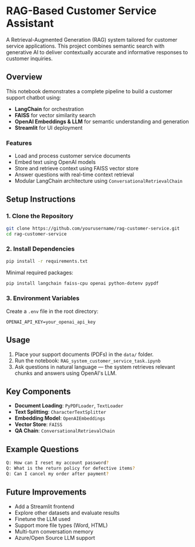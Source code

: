 # RAG-Based Customer Service Assistant

A Retrieval-Augmented Generation (RAG) system tailored for customer service applications. This project combines semantic search with generative AI to deliver contextually accurate and informative responses to customer inquiries.

## Overview

This notebook demonstrates a complete pipeline to build a customer support chatbot using:

- **LangChain** for orchestration  
- **FAISS** for vector similarity search  
- **OpenAI Embeddings & LLM** for semantic understanding and generation  
- **Streamlit** for UI deployment  

### Features

- Load and process customer service documents  
- Embed text using OpenAI models  
- Store and retrieve context using FAISS vector store  
- Answer questions with real-time context retrieval  
- Modular LangChain architecture using `ConversationalRetrievalChain`

## Setup Instructions

### 1. Clone the Repository

```bash
git clone https://github.com/yourusername/rag-customer-service.git
cd rag-customer-service
```

### 2. Install Dependencies

```bash
pip install -r requirements.txt
```

Minimal required packages:
```bash
pip install langchain faiss-cpu openai python-dotenv pypdf
```

### 3. Environment Variables

Create a `.env` file in the root directory:

```env
OPENAI_API_KEY=your_openai_api_key
```

## Usage

1. Place your support documents (PDFs) in the `data/` folder.
2. Run the notebook: `RAG_system_customer_service_task.ipynb`
3. Ask questions in natural language — the system retrieves relevant chunks and answers using OpenAI's LLM.

## Key Components

- **Document Loading**: `PyPDFLoader`, `TextLoader`
- **Text Splitting**: `CharacterTextSplitter`
- **Embedding Model**: `OpenAIEmbeddings`
- **Vector Store**: `FAISS`
- **QA Chain**: `ConversationalRetrievalChain`

## Example Questions

```bash
Q: How can I reset my account password?
Q: What is the return policy for defective items?
Q: Can I cancel my order after payment?
```

## Future Improvements

- Add a Streamlit frontend
- Explore other datasets and evaluate results
- Finetune the LLM used
- Support more file types (Word, HTML)
- Multi-turn conversation memory
- Azure/Open Source LLM support




